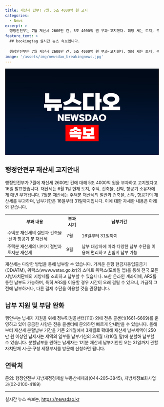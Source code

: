 ```yaml
---
title: 재산세 납부! 7월, 5조 4000억 원 고지
categories:
  - News
excerpt: >
  행정안전부는 7월 재산세 2600만 건, 5조 4000억 원 부과·고지했다. 해당 세는 토지, 주택, 건물 등을 보유한 사람에게 매년 6월 1일 현재 기준으로 부과된다. 7월분 재산세는 주택분의 절반과 건축물·선박·항공기 분을 부과하며 납부기간은 16일부터 31일까지이다. 납부는 통장, 카드, 위택스, 스마트 위택스, 온라인 계좌이체, ARS를 통해 가능하며, 분할납부 기간은 3개월로 확대되었다. 추가 문의는 행정안전부로 가능하다.
feature_text: >
  ## bookingtag 실시간 뉴스 속보입니다.

  행정안전부는 7월 재산세 2600만 건, 5조 4000억 원 부과·고지했다. 해당 세는 토지, 주택, 건물 등을 보유한 사람에게 매년 6월 1일 현재 기준으로 부과된다. 7월분 재산세는 주택분의 절반과 건축물·선박·항공기 분을 부과하며 납부기간은 16일부터 31일까지이다. 납부는 통장, 카드, 위택스, 스마트 위택스, 온라인 계좌이체, ARS를 통해 가능하며, 분할납부 기간은 3개월로 확대되었다. 추가 문의는 행정안전부로 가능하다.
image: '/assets/img/newsdao_breakingnews.jpg'
---
```


<p><img src="/assets/img/newsdao_breakingnews.jpg" alt="bookingtag 속보" /></p>

<h2 data-ke-size="size26">행정안전부 재산세 고지안내</h2>

<p data-ke-size="size16">행정안전부가 7월에 재산세 2600만 건에 대해 5조 4000억 원을 부과하고 고지했다고 16일 발표했습니다. 재산세는 6월 1일 현재 토지, 주택, 건축물, 선박, 항공기 소유자에게 매년 부과됩니다. 7월분 재산세는 주택분 재산세의 절반과 건축물, 선박, 항공기의 재산세를 부과하며, 납부기한은 16일부터 31일까지입니다. 이에 대한 자세한 내용은 아래와 같습니다.</p>

<table>
  <tr>
    <th><b>부과 내용</b></th>
    <th><b>부과 시기</b></th>
    <th><b>납부기간</b></th>
  </tr>
  <tr>
    <td>주택분 재산세의 절반과 건축물·선박·항공기 분 재산세</td>
    <td>7월</td>
    <td>16일부터 31일까지</td>
  </tr>
  <tr>
    <td>주택분 재산세의 나머지 절반과 토지분 재산세</td>
    <td>9월</td>
    <td>납부 대상자에 따라 다양한 납부 수단을 이용해 편리하고 손쉽게 납부 가능</td>
  </tr>
</table>

<p data-ke-size="size16">재산세는 다양한 방법을 통해 납부할 수 있습니다. 가까운 은행 현금자동입출금기(CD/ATM), 위택스(www.wetax.go.kr)와 스마트 위택스(모바일 앱)를 통해 전국 모든 지방자치단체의 지방세를 조회하고 납부할 수 있습니다. 또한 온라인 계좌이체, ARS를 통한 납부도 가능하며, 특히 ARS를 이용할 경우 시간이 오래 걸릴 수 있으니, 가급적 그 전에 납부하거나, 다른 결제 수단을 이용할 것을 권장합니다.</p>

<h2 data-ke-size="size20">납부 지원 및 부담 완화</h2>

<p data-ke-size="size16">행안부는 납세자 지원을 위해 정부민원콜센터(110) 외에 전용 콜센터(1661-6669)를 운영하고 있어 궁금한 사항은 전용 콜센터에 문의하면 빠르게 안내받을 수 있습니다. 올해부터 재산세 분할납부 기간을 기존 2개월에서 3개월로 확대해 재산세 납부세액이 250만 원 이상인 납세자는 세액의 일부를 납부기한의 3개월 내(10월 말)에 분할해 납부할 수 있습니다. 분할납부를 원하는 납세자는 1기분 재산세 납부기한인 오는 31일까지 관할 자치단체 시·군·구청 세정부서를 방문해 신청하면 됩니다.</p>

<h2 data-ke-size="size20">연락처</h2>

<p data-ke-size="size16">문의: 행정안전부 지방재정경제실 부동산세제과(044-205-3845), 지방세정보화사업과(02-2100-4189)</p>

<hr>
실시간 뉴스 속보는, <a href="https://newsdao.kr" rel="dofollow">https://newsdao.kr</a>


